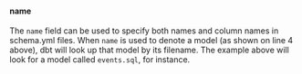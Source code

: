 #### name
The `name` field can be used to specify both <Term id="model" /> names and column names in schema.yml files. When `name` is used to denote a model (as shown on line 4 above), dbt will look up that model by its filename. The example above will look for a model called `events.sql`, for instance.
